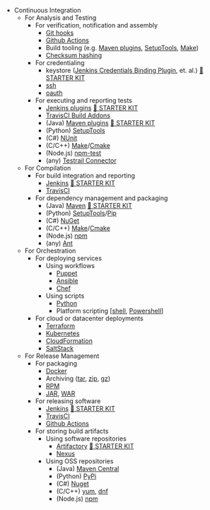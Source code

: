 * Continuous Integration
    * For Analysis and Testing
        * For verification, notification and assembly
            * [Git hooks](https://git-scm.com/docs/githooks)
            * [Github Actions](https://github.com/features/actions)
            * Build tooling (e.g. [Maven plugins](https://maven.apache.org/plugins/index.html), [SetupTools](https://github.com/pypa/setuptools), [Make](https://www.gnu.org/software/make/))
            * [Checksum hashing](https://en.wikipedia.org/wiki/Hash_function)
        * For credentialing
            * keystore ([Jenkins Credentials Binding Plugin](https://plugins.jenkins.io/credentials-binding/), et. al.) [&#x1F3C1; STARTER KIT](../starter-kits/#jenkins-project-setup-and-configuration)
            * [ssh](https://www.openssh.com/)
            * [oauth](https://oauth.net/)
        * For executing and reporting tests
            * [Jenkins plugins](https://plugins.jenkins.io/) [&#x1F3C1; STARTER KIT](../starter-kits/#jenkins-project-setup-and-configuration)
            * [TravisCI Build Addons](https://docs.travis-ci.com/user/addons/)
            * (Java) [Maven plugins](https://maven.apache.org/plugins/index.html) [&#x1F3C1; STARTER KIT](../starter-kits/#jenkins-project-setup-and-configuration)
            * (Python) [SetupTools](https://github.com/pypa/setuptools)
            * (C#) [NUnit](https://nunit.org/)
            * (C/C++) [Make](https://www.gnu.org/software/make/)/[Cmake](https://cmake.org/)
            * (Node.js) [npm-test](https://docs.npmjs.com/cli/v8/commands/npm-test)
            * (any) [Testrail Connector](https://github.jpl.nasa.gov/MIPL/testrail-connector)
    * For Compilation
        * For build integration and reporting
            * [Jenkins](https://www.jenkins.io/) [&#x1F3C1; STARTER KIT](../starter-kits/#jenkins-project-setup-and-configuration)
            * [TravisCI](https://travis-ci.org/)
        * For dependency management and packaging
            * (Java) [Maven](https://maven.apache.org/) [&#x1F3C1; STARTER KIT](../starter-kits/#jenkins-project-setup-and-configuration)
            * (Python) [SetupTools](https://github.com/pypa/setuptools)/[Pip](https://pip.pypa.io/en/stable/)
            * (C#) [NuGet](https://www.nuget.org/)
            * (C/C++) [Make](https://www.gnu.org/software/make/)/[Cmake](https://cmake.org/)
            * (Node.js) [npm](https://www.npmjs.com/)
            * (any) [Ant](https://ant.apache.org/)
    * For Orchestration
        * For deploying services
            * Using workflows
                * [Puppet](https://puppet.com/)
                * [Ansible](https://www.ansible.com/)
                * [Chef](https://www.chef.io/)
            * Using scripts
                * [Python](https://www.python.org/)
                * Platform scripting \[[shell](https://www.gnu.org/software/bash/manual/html_node/What-is-a-shell_003f.html), [Powershell](https://docs.microsoft.com/en-us/powershell/)\]
        * For cloud or datacenter deployments
            * [Terraform](https://www.terraform.io/)
            * [Kubernetes](https://kubernetes.io/)
            * [CloudFormation](https://aws.amazon.com/cloudformation/)
            * [SaltStack](https://github.com/saltstack/salt)
    * For Release Management
        * For packaging
            * [Docker](https://www.docker.com/)
            * Archiving ([tar](https://ss64.com/bash/tar.html), [zip](https://ss64.com/bash/zip.html), [gz](https://ss64.com/bash/gzip.html))
            * [RPM](https://rpm.org/)
            * [JAR](https://docs.oracle.com/javase/tutorial/deployment/jar/index.html), [WAR](https://en.wikipedia.org/wiki/WAR_(file_format))
        * For releasing software
            * [Jenkins](https://www.jenkins.io/) [&#x1F3C1; STARTER KIT](../starter-kits/#jenkins-project-setup-and-configuration)
            * [TravisCI](https://travis-ci.org/)
            * [Github Actions](https://github.com/features/actions)
        * For storing build artifacts
            * Using software repositories
                * [Artifactory](https://jfrog.com/artifactory/) [&#x1F3C1; STARTER KIT](../starter-kits/#jenkins-project-setup-and-configuration)
                * [Nexus](https://www.sonatype.com/products/repository-oss)
            * Using OSS repositories
                * (Java) [Maven Central](https://search.maven.org/)
                * (Python) [PyPi](https://pypi.org/)
                * (C#) [Nuget](https://www.nuget.org/)
                * (C/C++) [yum](http://yum.baseurl.org/), [dnf](https://rpm-software-management.github.io/)
                * (Node.js) [npm](https://www.npmjs.com/)
